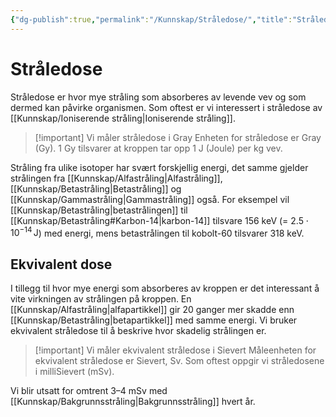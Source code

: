 ```yaml
---
{"dg-publish":true,"permalink":"/Kunnskap/Stråledose/","title":"Stråledose","tags":["naturfag","fysikk"]}
---
```



# Stråledose
Stråledose er hvor mye stråling som absorberes av levende vev og som dermed kan påvirke organismen. Som oftest er vi interessert i stråledose av [[Kunnskap/Ioniserende stråling\|Ioniserende stråling]]. 

>[!important] Vi måler stråledose i Gray
>Enheten for stråledose er Gray (Gy). 1 Gy tilsvarer at kroppen tar opp 1 J (Joule) per kg vev.

Stråling fra ulike isotoper har svært forskjellig energi, det samme gjelder strålingen fra [[Kunnskap/Alfastråling\|Alfastråling]], [[Kunnskap/Betastråling\|Betastråling]] og [[Kunnskap/Gammastråling\|Gammastråling]] også. For eksempel vil [[Kunnskap/Betastråling\|betastrålingen]] til [[Kunnskap/Betastråling#Karbon-14\|karbon-14]] tilsvare 156 keV (= $2.5 \cdot 10^{-14} \, \mathrm{J}$) med energi, mens betastrålingen til kobolt-60 tilsvarer 318 keV. 

## Ekvivalent dose
I tillegg til hvor mye energi som absorberes av kroppen er det interessant å vite virkningen av strålingen på kroppen. En [[Kunnskap/Alfastråling\|alfapartikkel]] gir 20 ganger mer skadde enn [[Kunnskap/Betastråling\|betapartikkel]] med samme energi. Vi bruker ekvivalent stråledose til å beskrive hvor skadelig strålingen er.

>[!important] Vi måler ekvivalent stråledose i Sievert
>Måleenheten for ekvivalent stråledose er Sievert, Sv. Som oftest oppgir vi stråledosene i milliSievert (mSv).

Vi blir utsatt for omtrent 3–4 mSv med [[Kunnskap/Bakgrunnsstråling\|Bakgrunnsstråling]] hvert år.
